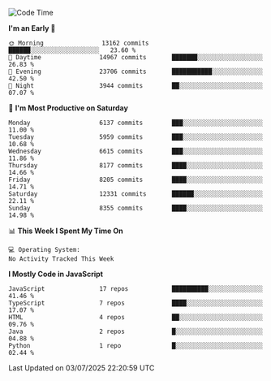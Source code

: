 <!--START_SECTION:waka-->
![Code Time](http://img.shields.io/badge/Code%20Time-3%2C498%20hrs%2059%20mins-blue)

**I'm an Early 🐤** 

```text
🌞 Morning                13162 commits       ██████░░░░░░░░░░░░░░░░░░░   23.60 % 
🌆 Daytime                14967 commits       ███████░░░░░░░░░░░░░░░░░░   26.83 % 
🌃 Evening                23706 commits       ███████████░░░░░░░░░░░░░░   42.50 % 
🌙 Night                  3944 commits        ██░░░░░░░░░░░░░░░░░░░░░░░   07.07 % 
```
📅 **I'm Most Productive on Saturday** 

```text
Monday                   6137 commits        ███░░░░░░░░░░░░░░░░░░░░░░   11.00 % 
Tuesday                  5959 commits        ███░░░░░░░░░░░░░░░░░░░░░░   10.68 % 
Wednesday                6615 commits        ███░░░░░░░░░░░░░░░░░░░░░░   11.86 % 
Thursday                 8177 commits        ████░░░░░░░░░░░░░░░░░░░░░   14.66 % 
Friday                   8205 commits        ████░░░░░░░░░░░░░░░░░░░░░   14.71 % 
Saturday                 12331 commits       ██████░░░░░░░░░░░░░░░░░░░   22.11 % 
Sunday                   8355 commits        ████░░░░░░░░░░░░░░░░░░░░░   14.98 % 
```


📊 **This Week I Spent My Time On** 

```text
💻 Operating System: 
No Activity Tracked This Week
```

**I Mostly Code in JavaScript** 

```text
JavaScript               17 repos            ██████████░░░░░░░░░░░░░░░   41.46 % 
TypeScript               7 repos             ████░░░░░░░░░░░░░░░░░░░░░   17.07 % 
HTML                     4 repos             ██░░░░░░░░░░░░░░░░░░░░░░░   09.76 % 
Java                     2 repos             █░░░░░░░░░░░░░░░░░░░░░░░░   04.88 % 
Python                   1 repo              █░░░░░░░░░░░░░░░░░░░░░░░░   02.44 % 
```




 Last Updated on 03/07/2025 22:20:59 UTC
<!--END_SECTION:waka-->

<!--
**likaiqiang/likaiqiang** is a ✨ _special_ ✨ repository because its `README.md` (this file) appears on your GitHub profile.

Here are some ideas to get you started:

- 🔭 I’m currently working on ...
- 🌱 I’m currently learning ...
- 👯 I’m looking to collaborate on ...
- 🤔 I’m looking for help with ...
- 💬 Ask me about ...
- 📫 How to reach me: ...
- 😄 Pronouns: ...
- ⚡ Fun fact: ...
-->
